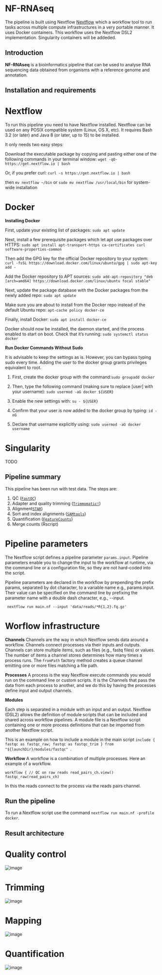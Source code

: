 # NF-RNAseq

The pipeline is built using Nextflow [Nextflow](https://www.nextflow.io) which a workflow tool to run tasks across multiple compute infrastructures in a very portable manner. It uses Docker containers. This workflow uses the Nextflow DSL2 implementation. Singularity containers will be addeded.

## Introduction

**NF-RNAseq** is a bioinformatics pipeline that can be used to analyse RNA sequencing data obtained from organisms with a reference genome and annotation. 

## Installation and requirements

# Nextflow

To run this pipeline you need to have Nextflow installed. Nextflow can be used on any POSIX compatible system (Linux, OS X, etc). It requires Bash 3.2 (or later) and Java 8 (or later, up to 15) to be installed.

It only needs two easy steps:

Download the executable package by copying and pasting either one of the following commands in your terminal window: `wget -qO- https://get.nextflow.io | bash`

Or, if you prefer curl: `curl -s https://get.nextflow.io | bash`

then `mv nextflow ~/bin` or `sudo mv nextflow /usr/local/bin` for system-wide installation

# Docker
**Installing Docker**


First, update your existing list of packages:
`sudo apt update`

Next, install a few prerequisite packages which let apt use packages over HTTPS:
`sudo apt install apt-transport-https ca-certificates curl software-properties-common`

Then add the GPG key for the official Docker repository to your system:
`curl -fsSL https://download.docker.com/linux/ubuntu/gpg | sudo apt-key add -`

Add the Docker repository to APT sources:
`sudo add-apt-repository "deb [arch=amd64] https://download.docker.com/linux/ubuntu focal stable"`

Next, update the package database with the Docker packages from the newly added repo:
`sudo apt update`

Make sure you are about to install from the Docker repo instead of the default Ubuntu repo:
`apt-cache policy docker-ce`

Finally, install Docker:
`sudo apt install docker-ce`

Docker should now be installed, the daemon started, and the process enabled to start on boot. Check that it’s running:
`sudo systemctl status docker`


**Run Docker Commands Without Sudo**


It is advisable to keep the settings as is. However, you can bypass typing sudo every time. Adding the user to the docker group grants privileges equivalent to root.

1. First, create the docker group with the command:`sudo groupadd docker`

2. Then, type the following command (making sure to replace [user] with your username): `sudo usermod -aG docker ${USER}`

3. Enable the new settings with: `su - ${USER}`

4. Confirm that your user is now added to the docker group by typing: `id -nG`

5. Declare that username explicitly using: `sudo usermod -aG docker username`



# Singularity

TODO


## Pipeline summary

This pipeline has been run with test data. The steps are:

1. QC ([`FastQC`](https://www.bioinformatics.babraham.ac.uk/projects/fastqc/))
2. Adapter and quality trimming ([`Trimmomatic!`](http://www.usadellab.org/cms/?page=trimmomatic))
3. Alignment[`STAR`](https://github.com/alexdobin/STAR)) 
4. Sort and index alignments ([`SAMtools`](https://sourceforge.net/projects/samtools/files/samtools/))
5. Quantification ([`FeatureCounts`](http://subread.sourceforge.net/))
6. Merge counts (Rscript)

# Pipeline parameters
The Nextflow script defines a pipeline parameter `params.input`. Pipeline parameters enable you to change the input to the workflow at runtime, via the command line or a configuration file, so they are not hard-coded into the script.

Pipeline parameters are declared in the workflow by prepending the prefix params, separated by dot character, to a variable name e.g., params.input. Their value can be specified on the command line by prefixing the parameter name with a double dash character, e.g., --input.

` nextflow run main.nf --input 'data/reads/*R{1,2}.fq.gz'`

# Worflow infrastructure

**Channels**
Channels are the way in which Nextflow sends data around a workflow. Channels connect processes via their inputs and outputs. Channels can store multiple items, such as files (e.g., fastq files) or values. The number of items a channel stores determines how many times a process runs.
The `fromPath` factory method creates a queue channel emitting one or more files matching a file path. 

**Processes**
A process is the way Nextflow execute commands you would run on the command line or custom scripts. It is the Channels that pass the data from each process to another, and we do this by having the processes define input and output channels.

**Modules**

Each step is separated in a module with an input and an output.
Nextflow (DSL2) allows the definition of module scripts that can be included and shared across workflow pipelines.
A module file is a Nextflow script containing one or more process definitions that can be imported from another Nextflow script.

This is an example on how to include a module in the main script `include { fastqc as fastqc_raw; fastqc as fastqc_trim } from "${launchDir}/modules/fastqc" `.

**Workflow**
A workflow is a combination of multiple processes.
Here an example of a workflow. 

`workflow {
  // QC on raw reads
  read_pairs_ch.view()
  fastqc_raw(read_pairs_ch)`
  
 In this the reads connect to the process via the reads pairs channel.

## Run the pipeline

To run a Nextflow script use the command `nextflow run main.nf -profile docker`.


## Result architecture
# Quality control
![image](https://user-images.githubusercontent.com/59562743/123944223-d19c4a00-d994-11eb-91ec-d4ae1e7c685f.png)


# Trimming 
![image](https://user-images.githubusercontent.com/59562743/123944093-b03b5e00-d994-11eb-9134-c635c1540973.png)

# Mapping 
![image](https://user-images.githubusercontent.com/59562743/123947189-0362e000-d998-11eb-828e-0c3ada2fea64.png)

# Quantification
![image](https://user-images.githubusercontent.com/59562743/123947308-28575300-d998-11eb-9925-a73d52693b4c.png)




